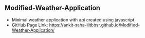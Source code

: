 ## Modified-Weather-Application
- Minimal weather application with api created using javascript
- GitHub Page Link: https://ankit-saha-iiitbbsr.github.io/Modified-Weather-Application/
